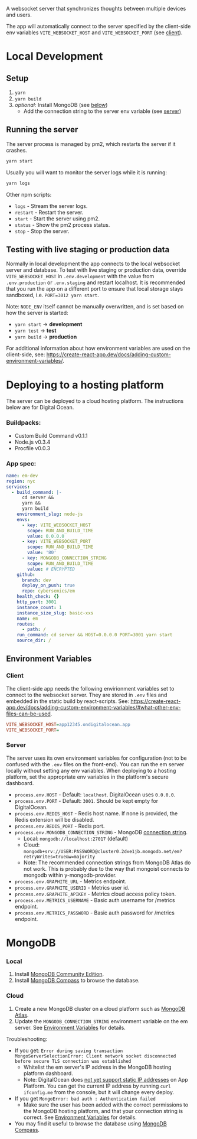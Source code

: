 A websocket server that synchronizes thoughts between multiple devices and users.

The app will automatically connect to the server specified by the client-side env variables `VITE_WEBSOCKET_HOST` and `VITE_WEBSOCKET_PORT` (see [client](https://github.com/cybersemics/em/tree/staging2/server#client)).

# Local Development

## Setup

1. `yarn`
1. `yarn build`
1. _optional:_ Install MongoDB (see [below](#mongodb))
   - Add the connection string to the server env variable (see [server](https://github.com/cybersemics/em/tree/staging2/server#server))

## Running the server

The server process is managed by pm2, which restarts the server if it crashes.

```sh
yarn start
```

Usually you will want to monitor the server logs while it is running:

```sh
yarn logs
```

Other npm scripts:

- `logs` - Stream the server logs.
- `restart` - Restart the server.
- `start` - Start the server using pm2.
- `status` - Show the pm2 process status.
- `stop` - Stop the server.

## Testing with live staging or production data

Normally in local development the app connects to the local websocket server and database. To test with live staging or production data, override `VITE_WEBSOCKET_HOST` in `.env.development` with the value from `.env.production` or `.env.staging` and restart localhost. It is recommended that you run the app on a different port to ensure that local storage stays sandboxed, i.e. `PORT=3012 yarn start`.

Note: `NODE_ENV` itself cannot be manually overwritten, and is set based on how the server is started:

- `yarn start` → **development**
- `yarn test` → **test**
- `yarn build` → **production**

For additional information about how environment variables are used on the client-side, see: https://create-react-app.dev/docs/adding-custom-environment-variables/.

# Deploying to a hosting platform

The server can be deployed to a cloud hosting platform. The instructions below are for Digital Ocean.

### Buildpacks:

- Custom Build Command v0.1.1
- Node.js v0.3.4
- Procfile v0.0.3

### App spec:

```yml
name: em-dev
region: nyc
services:
  - build_command: |-
      cd server &&
      yarn &&
      yarn build
    environment_slug: node-js
    envs:
      - key: VITE_WEBSOCKET_HOST
        scope: RUN_AND_BUILD_TIME
        value: 0.0.0.0
      - key: VITE_WEBSOCKET_PORT
        scope: RUN_AND_BUILD_TIME
        value: '80'
      - key: MONGODB_CONNECTION_STRING
        scope: RUN_AND_BUILD_TIME
        value: # ENCRYPTED
    github:
      branch: dev
      deploy_on_push: true
      repo: cybersemics/em
    health_check: {}
    http_port: 3001
    instance_count: 1
    instance_size_slug: basic-xxs
    name: em
    routes:
      - path: /
    run_command: cd server && HOST=0.0.0.0 PORT=3001 yarn start
    source_dir: /
```

## Environment Variables

### Client

The client-side app needs the following envirionment variables set to connect to the websocket server. They are stored in `.env` files and embedded in the static build by react-scripts. See: https://create-react-app.dev/docs/adding-custom-environment-variables/#what-other-env-files-can-be-used.

```ini
VITE_WEBSOCKET_HOST=app12345.ondigitalocean.app
VITE_WEBSOCKET_PORT=
```

### Server

The server uses its own environment variables for configuration (not to be confused with the `.env` files on the front-end). You can run the em server locally without setting any env variables. When deploying to a hosting platform, set the appropriate env variables in the platform's secure dashboard.

- `process.env.HOST` - Default: `localhost`. DigitalOcean uses `0.0.0.0`.
- `process.env.PORT` - Default: `3001`. Should be kept empty for DigitalOcean.
- `process.env.REDIS_HOST` - Redis host name. If none is provided, the Redis extension will be disabled.
- `process.env.REDIS_PORT` - Redis port.
- `process.env.MONGODB_CONNECTION_STRING` - MongoDB [connection string](https://www.mongodb.com/docs/manual/reference/connection-string/).
  - Local: `mongodb://localhost:27017` (default)
  - Cloud: `mongodb+srv://USER:PASSWORD@cluster0.2dxe1jb.mongodb.net/em?retryWrites=true&w=majority`
  - Note: The recommended connection strings from MongoDB Atlas do not work. This is probably due to the way that mongoist connects to mongodb within y-mongodb-provider.
- `process.env.GRAPHITE_URL` - Metrics endpoint.
- `process.env.GRAPHITE_USERID` - Metrics user id.
- `process.env.GRAPHITE_APIKEY` - Metrics cloud access policy token.
- `process.env.METRICS_USERNAME` - Basic auth username for /metrics endpoint.
- `process.env.METRICS_PASSWORD` - Basic auth password for /metrics endpoint.

# MongoDB

### Local

1. Install [MongoDB Community Edition](https://www.mongodb.com/docs/manual/installation/).
2. Install [MongoDB Compass](https://www.mongodb.com/products/tools/compass) to browse the database.

### Cloud

1. Create a new MongoDB cluster on a cloud platform such as [MongoDB Atlas](https://www.mongodb.com/atlas).
2. Update the `MONGODB_CONNECTION_STRING` environment variable on the em server. See [Environment Variables](#environment-variables) for details.

Troubleshooting:

- If you get: `Error during saving transaction MongoServerSelectionError: Client network socket disconnected before secure TLS connection was established`
  - Whitelist the em server's IP address in the MongoDB hosting platform dashboard.
  - Note: DigitalOcean does [not yet support static IP addresses](https://ideas.digitalocean.com/app-platform/p/app-platform-static-ip) on App Platform. You can get the current IP address by running `curl ifconfig.me` from the console, but it will change every deploy.
- If you get `MongoError: bad auth : Authentication failed`
  - Make sure the user has been added with the correct permissions to the MongoDB hosting platform, and that your connection string is correct. See [Environment Variables](#environment-variables) for details.
- You may find it useful to browse the database using [MongoDB Compass](https://www.mongodb.com/products/tools/compass).
